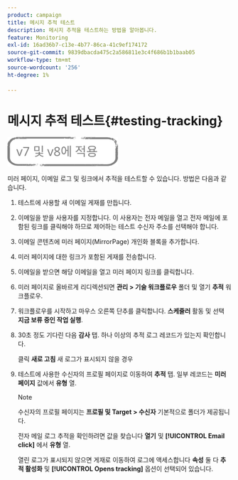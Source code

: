 ```yaml
---
product: campaign
title: 메시지 추적 테스트
description: 메시지 추적을 테스트하는 방법을 알아봅니다.
feature: Monitoring
exl-id: 16ad36b7-c13e-4b77-86ca-41c9ef174172
source-git-commit: 9839dbacda475c2a586811e3c4f686b1b1baab05
workflow-type: tm+mt
source-wordcount: '256'
ht-degree: 1%

---
```


# 메시지 추적 테스트{#testing-tracking}

![](../../assets/common.svg)

미러 페이지, 이메일 로그 및 링크에서 추적을 테스트할 수 있습니다. 방법은 다음과 같습니다.

1. 테스트에 사용할 새 이메일 게재를 만듭니다.
1. 이메일을 받을 사용자를 지정합니다. 이 사용자는 전자 메일을 열고 전자 메일에 포함된 링크를 클릭해야 하므로 제어하는 테스트 수신자 주소를 선택해야 합니다.
1. 이메일 콘텐츠에 미러 페이지(MirrorPage) 개인화 블록을 추가합니다.
1. 미러 페이지에 대한 링크가 포함된 게재를 전송합니다.
1. 이메일을 받으면 해당 이메일을 열고 미러 페이지 링크를 클릭합니다.
1. 미러 페이지로 올바르게 리디렉션되면 **관리 > 기술 워크플로우** 폴더 및 열기 **추적** 워크플로우.
1. 워크플로우를 시작하고 마우스 오른쪽 단추를 클릭합니다. **스케줄러** 활동 및 선택 **지금 보류 중인 작업 실행**.
1. 30초 정도 기다린 다음 **감사** 탭. 하나 이상의 추적 로그 레코드가 있는지 확인합니다.

   클릭 **새로 고침** 새 로그가 표시되지 않을 경우

1. 테스트에 사용한 수신자의 프로필 페이지로 이동하여 **추적** 탭. 일부 레코드는 **미러 페이지** 값에서 **유형** 열.

   >[!NOTE]
   >
   >수신자의 프로필 페이지는 **프로필 및 Target > 수신자** 기본적으로 폴더가 제공됩니다.

   전자 메일 로그 추적을 확인하려면 값을 찾습니다 **열기** 및 **[!UICONTROL Email click]** 에서 **유형** 열.

   열린 로그가 표시되지 않으면 게재로 이동하여 로그에 액세스합니다 **속성** 둘 다 **추적 활성화** 및 **[!UICONTROL Opens tracking]** 옵션이 선택되어 있습니다.
